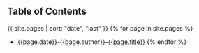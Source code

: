 ## Table of Contents

{{ site.pages | sort: "date", "last" }}
{% for page in site.pages %}
 - {{page.date}}-{{page.author}}-[{{page.title}}]({{site.url}}{{page.url}})
{% endfor %}